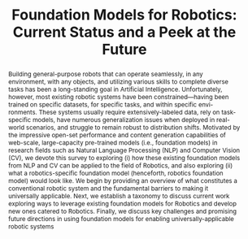 ---
id:             2023-neuralsea
title:          "Foundation Models for Robotics: Current Status and a Peek at the Future"
authors:
    - Me
    - Yafei
    - Vidhi
    - Jay
    - Nikhil
    - Jon
    - Yaqi
    - Seungchan
    - Tianyi
    - Shibo
    - Yu-Quan
    - Zslot
    - Dhruv
    - Xiaolong
    - Chen
    - MJR
    - Katia
    - Basti
    - Fei
    - Yonatan

venue:          In Submission.
year:           "2023-12"
thumbnail:      assets/publications/2023-Survey/scope.png
links:
    paper:      https://arxiv.org/abs/2304.03384
    code:       https://github.com/JeffreyYH/foundation-models-robotics-survey
    bibtex:     assets/publications/2023-Survey/ref.txt

layout: project
short_title: Foundation Models for Robotics
abstract: "Building general-purpose robots that can operate seamlessly, in any environment, with any objects, and utilizing various
skills to complete diverse tasks has been a long-standing goal in Artificial Intelligence. Unfortunately, however, most existing
robotic systems have been constrained—having been trained on specific datasets, for specific tasks, and within specific envi-
ronments. These systems usually require extensively-labeled data, rely on task-specific models, have numerous generalization
issues when deployed in real-world scenarios, and struggle to remain robust to distribution shifts. Motivated by the impressive
open-set performance and content generation capabilities of web-scale, large-capacity pre-trained models (i.e., foundation
models) in research fields such as Natural Language Processing (NLP) and Computer Vision (CV), we devote this survey to
exploring (i) how these existing foundation models from NLP and CV can be applied to the field of Robotics, and also exploring
(ii) what a robotics-specific foundation model (henceforth, robotics foundation model) would look like. We begin by providing
an overview of what constitutes a conventional robotic system and the fundamental barriers to making it universally applicable.
Next, we establish a taxonomy to discuss current work exploring ways to leverage existing foundation models for Robotics and
develop new ones catered to Robotics. Finally, we discuss key challenges and promising future directions in using foundation
models for enabling universally-applicable robotic systems"
---